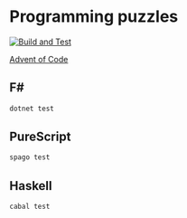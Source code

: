 # Programming puzzles

[![Build and Test][ga-badge]][ga-url]

[Advent of Code](http://adventofcode.com/)

## F#

```sh
dotnet test
```

## PureScript

```sh
spago test
```

## Haskell

```sh
cabal test
```

[ga-badge]: https://github.com/tgrospic/advent-of-code/actions/workflows/test.yml/badge.svg?branch=master
[ga-url]: https://github.com/tgrospic/advent-of-code/actions?query=branch:master
